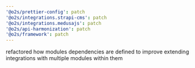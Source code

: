 ```yaml
---
'@o2s/prettier-config': patch
'@o2s/integrations.strapi-cms': patch
'@o2s/integrations.medusajs': patch
'@o2s/api-harmonization': patch
'@o2s/framework': patch
---
```


refactored how modules dependencies are defined to improve extending integrations with multiple modules within them
